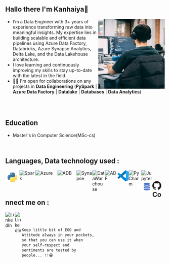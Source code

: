 ## Hallo there I'm Kanhaiya👋

<img align='right' src="https://github.com/kanhataak/iris_prediction_with-tkinter-GUI/blob/master/profilePhoto.jpg" width="210" height="220">

- I’m a Data Engineer with 3+ years of experience transforming raw data into meaningful insights. My expertise lies in building scalable and efficient data pipelines using Azure Data Factory, Databricks, Azure Synapse Analytics, Delta Lake, and the Data Lakehouse architecture.
- I love learning and continuously improving my skills to stay up-to-date with the latest in the field.
- 🤝🏻 I'm open for collaborations on any projects in **Data Engineering** (**PySpark** | **Azure Data Factory** | **Datalake** | **Databases** | **Data Analytics**)
<br/>
<br/>

## Education
- Master's in Computer Science(MSc-cs)
<br/>

## Languages, Data technology used :
<img align="left" alt="Python3" width="45px" src="https://raw.githubusercontent.com/github/explore/80688e429a7d4ef2fca1e82350fe8e3517d3494d/topics/python/python.png" />
<img align="left" alt="Spark" width="50px" src="https://upload.wikimedia.org/wikipedia/commons/f/f3/Apache_Spark_logo.svg" />
<img align="left" alt="Azure" width="70px" src="https://upload.wikimedia.org/wikipedia/commons/a/a8/Microsoft_Azure_Logo.svg" />
<img align="left" alt="ADB" width="60px" src="https://cdn.thenewstack.io/media/2022/04/d5859667-databricks-logo-e1687961608447.png"/>
<img align="left" alt="Synapse" width="50px" src="https://i0.wp.com/prodata.ie/wp-content/uploads/2020/12/AzureSynapseAnalytics-1.png?w=824&ssl=1"/>
<img align="left" alt="DataWarehouse" width="40px" src="https://symbols.getvecta.com/stencil_27/40_data-warehouse.98ec68517c.svg" />
<img align="left" alt="ADF" width="40px" src="https://symbols.getvecta.com/stencil_28/27_data-factory.8004c08598.svg" />
<img align="left" alt="Visual Studio Code" width="35px" src="https://raw.githubusercontent.com/github/explore/80688e429a7d4ef2fca1e82350fe8e3517d3494d/topics/visual-studio-code/visual-studio-code.png"/>
<img align="left" alt="PyCharm" width="40px" src="https://external-preview.redd.it/68RuLLrsBdxbVJLxm3py3YoK6zX0aPIv3qttEhkb0_4.jpg?auto=webp&s=e2c12b1dc5be819f2f076f46454912a3c4bc3f2d"/>
<img align="left" alt="Jupyter" width="40px" src="https://avatars1.githubusercontent.com/u/25869250?s=200&v=4" />
<img align="left" alt="SQL" width="35px" src="https://raw.githubusercontent.com/github/explore/80688e429a7d4ef2fca1e82350fe8e3517d3494d/topics/sql/sql.png" />
<img align="left" alt="GitHub" width="28px" src="https://raw.githubusercontent.com/github/explore/78df643247d429f6cc873026c0622819ad797942/topics/github/github.png" />
<br />
<br />

## Connect me on :
[<img align="left" alt="LinkedIn" width="30px" src="https://banner2.cleanpng.com/20180529/str/avpsm7w6e.webp" />][linkedin]
[<img align="left" alt="LinkedIn" width="22px" src="https://cdn.jsdelivr.net/npm/simple-icons@v3/icons/gmail.svg" />][gmail]


[linkedin]: https://www.linkedin.com/in/kanhaiya-k-835ab418b/
[gmail]: https://mail.google.com/mail/u/0/?view=cm&fs=1&to=kanhataak97@gmail.com.com&su=SUBJECT&body=BODY&tf=1
<br/>
<br/>
```
Keep little bit of EGO and
Attitude always in your pockets,
so that you can use it when
your self-respect and
sentiments are tested by
people... !!😀
```
